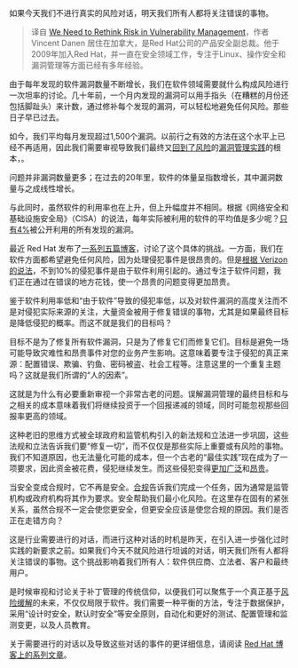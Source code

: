 
<!--
title: 重新思考漏洞管理中的风险
cover: https://cdn.thenewstack.io/media/2024/01/7e6aaf94-risk-1024x576.jpg
-->

如果今天我们不进行真实的风险对话，明天我们所有人都将关注错误的事物。

> 译自 [We Need to Rethink Risk in Vulnerability Management](https://thenewstack.io/we-need-to-rethink-risk-in-vulnerability-management/)，作者 Vincent Danen 居住在加拿大，是Red Hat公司的产品安全副总裁。他于2009年加入Red Hat，并一直在安全领域工作，专注于Linux、操作安全和漏洞管理等方面已经有多年经验。

由于每年发现的软件漏洞数量不断增长，我们在软件领域需要就什么构成风险进行一次坦率的讨论。几十年前，一个月内发现的漏洞可以用手指头（在糟糕的月份还包括脚趾头）来计数，通过修补每个发现的漏洞，可以轻松地避免任何风险。那些日子早已过去。

如今，我们平均每月发现超过1,500个漏洞。以前行之有效的方法在这个水平上已经不再适用，因此我们需要审视导致我们最终又[回到了风险](https://thenewstack.io/open-source-in-2024-more-volatility-more-risk-more-ai/)的[漏洞管理实践](https://thenewstack.io/security/)的根本，。

问题并非漏洞数量更多；在过去的20年里，软件的体量呈指数增长，其中漏洞数量与之成线性增长。

与此同时，虽然软件的利用率也在上升，但上升幅度并不相同。根据《网络安全和基础设施安全局》（CISA）的说法，每年实际被利用的软件的平均值是多少呢？[只有4%](https://www.cisa.gov/news-events/directives/bod-22-01-reducing-significant-risk-known-exploited-vulnerabilities#:~:text=Also%2C%20many%20vulnerabilities%20classified%20as%20%E2%80%9Ccritical%E2%80%9D%20are%20highly%20complex%20and%20have%20never%20been%20seen%20exploited%20in%20the%20wild%20%2D%20in%20fact%2C%20less%20than%204%25%20of%20the%20total%20number%20of%20CVEs%20have%20been%20publicly%20exploited)被公开利用的所有发现的漏洞。

最近 Red Hat 发布了[一系列五篇博客](https://www.redhat.com/en/blog/patch-management-needs-a-revolution-part-1)，讨论了这个具体的挑战。一方面，我们在软件方面都希望避免任何风险，因为处理侵犯事件是很昂贵的。但是[根据 Verizon 的说法](https://www.verizon.com/business/resources/reports/dbir/2023/results-and-analysis-intro/#:~:text=the%20presence%20of%20the%20Exploit%20vuln%20action%20has%20kept%20stable%20in%20incidents%20and%20is%20actually%20less%20prominent%20in%20breaches%2C%20dropping%20from%207%25%20to%205%25)，不到10%的侵犯事件是由于软件利用引起的。通过专注于软件问题，我们正在通过在错误的地方花钱，使一个昂贵的问题变得更加昂贵。

鉴于软件利用率低和“由于软件”导致的侵犯率低，以及对软件漏洞的高度关注而不是对侵犯实际来源的关注，大量资金被用于修复错误的事物，尤其是如果最终目标是降低侵犯的概率。而这不就是我们的目标吗？

目标不是为了修复所有软件漏洞，只是为了修复它们而修复它们。目标是避免一场可能导致灾难性和昂贵事件对您的业务产生影响。这意味着要专注于侵犯的真正来源：配置错误、欺骗、钓鱼、密码被盗、社会工程等。注意这里的一个重复主题吗？这就是我们所谓的“人的因素”。

这就是为什么有必要重新审视一个非常古老的问题。误解漏洞管理的最终目标和与之相关的成本意味着我们将继续投资于一个回报递减的领域，同时可能忽视那些回报率更高的领域。

这种老旧的思维方式被全球政府和监管机构引入的新法规和立法进一步巩固，这些法规和立法告诉我们要“修复一切”，而不仅仅是那些实际上重要或有风险的事物。我们不知道原因，也无法量化可能的成本，但一个古老的“最佳实践”现在成为了一项要求，因此资金被花费，侵犯继续发生。而这些侵犯变得[更加广泛](https://informationisbeautiful.net/visualizations/worlds-biggest-data-breaches-hacks/)和[昂贵](https://thehackernews.com/2023/12/cost-of-data-breach-report-2023.html)。

当安全变成合规时，它不再是安全。[合规](https://thenewstack.io/can-sre-bring-governance-and-compliance-into-the-future/)告诉我们完成一个任务，因为通常是监管机构或政府机构将其作为要求。安全帮助我们最小化风险。在这里存在固有的紧张关系，虽然合规不一定会使您更安全，但更安全应该是使您合规的原因。我们是否正在走错方向？

这是行业需要进行的对话，而进行这种对话的时机是昨天，在引入进一步强化过时实践的新要求之前。如果我们今天不就风险进行坦诚的对话，明天我们所有人都将关注错误的事物。这个挑战影响着我们所有人：软件供应商、立法者、客户和最终用户。

是时候审视和讨论关于补丁管理的传统信仰，以便我们可以聚焦于一个真正基于[风险缓解](https://thenewstack.io/mitigate-risk-beyond-the-supply-chain-with-runtime-monitoring/)的未来，不仅仅局限于软件。我们需要一种平衡的方法，专注于数据保护，采用“设计时安全，默认时安全”等安全原则，自动化和更好的测试、配置管理和监测变更，以及人员教育。

关于需要进行的对话以及导致这些对话的事件的更详细信息，请阅读 [Red Hat 博客上的系列文章](https://www.redhat.com/en/blog/patch-management-needs-a-revolution-part-1)。
